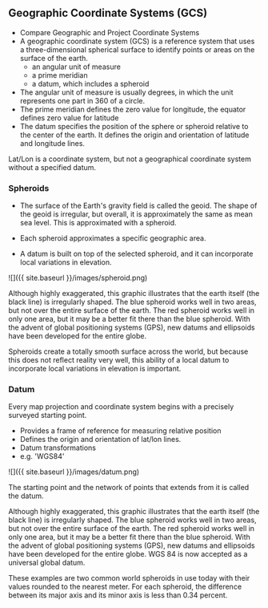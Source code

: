 ---
---

## Geographic Coordinate Systems (GCS)

- Compare Geographic and Project Coordinate Systems
- A geographic coordinate system (GCS) is a reference system that uses a three-dimensional spherical surface to identify points or areas on the surface of the earth. 
  - an angular unit of measure
  - a prime meridian
  - a datum, which includes a spheroid
- The angular unit of measure is usually degrees, in which the unit represents one part in 360 of a circle. 
- The prime meridian defines the zero value for longitude, the equator defines zero value for latitude
- The datum specifies the position of the sphere or spheroid relative to the center of the earth. It defines the origin and orientation of latitude and longitude lines.

<aside>
Lat/Lon is a coordinate system, but not a geographical coordinate system without a specified datum.
</aside>

<!--split-->

### Spheroids

- The surface of the Earth's gravity field is called the geoid. The shape of the geoid is irregular, but overall, it is approximately the same as mean sea level. This is approximated with a spheroid.

- Each spheroid approximates a specific geographic area.

- A datum is built on top of the selected spheroid, and it can incorporate local variations in elevation. 

![]({{ site.baseurl }}/images/spheroid.png)

<aside>
Although highly exaggerated, this graphic illustrates that the earth itself (the black line) is irregularly shaped. The blue spheroid works well in two areas, but not over the entire surface of the earth. The red spheroid works well in only one area, but it may be a better fit there than the blue spheroid. With the advent of global positioning systems (GPS), new datums and ellipsoids have been developed for the entire globe. 

Spheroids create a totally smooth surface across the world, but because this does not reflect reality very well, this ability of a local datum to incorporate local variations in elevation is important.
</aside>

<!--split-->

### Datum

Every map projection and coordinate system begins with a precisely surveyed starting point.

- Provides a frame of reference for measuring relative position
- Defines the origin and orientation of lat/lon lines.
- Datum transformations
- e.g. 'WGS84'

![]({{ site.baseurl }}/images/datum.png)

<aside>
The starting point and the network of points that extends from it is called the datum. 

Although highly exaggerated, this graphic illustrates that the earth itself (the black line) is irregularly shaped. The blue spheroid works well in two areas, but not over the entire surface of the earth. The red spheroid works well in only one area, but it may be a better fit there than the blue spheroid. With the advent of global positioning systems (GPS), new datums and ellipsoids have been developed for the entire globe. WGS 84 is now accepted as a universal global datum.

These examples are two common world spheroids in use today with their values rounded to the nearest meter. For each spheroid, the difference between its major axis and its minor axis is less than 0.34 percent.
</aside>

